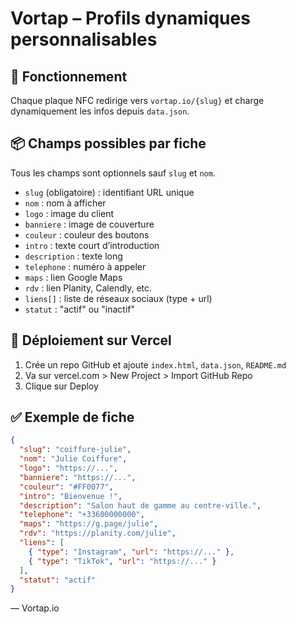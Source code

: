 # Vortap – Profils dynamiques personnalisables

## 🎯 Fonctionnement
Chaque plaque NFC redirige vers `vortap.io/{slug}` et charge dynamiquement les infos depuis `data.json`.

## 📦 Champs possibles par fiche
Tous les champs sont optionnels sauf `slug` et `nom`.

- `slug` (obligatoire) : identifiant URL unique
- `nom` : nom à afficher
- `logo` : image du client
- `banniere` : image de couverture
- `couleur` : couleur des boutons
- `intro` : texte court d’introduction
- `description` : texte long
- `telephone` : numéro à appeler
- `maps` : lien Google Maps
- `rdv` : lien Planity, Calendly, etc.
- `liens[]` : liste de réseaux sociaux (type + url)
- `statut` : "actif" ou "inactif"

## 🚀 Déploiement sur Vercel
1. Crée un repo GitHub et ajoute `index.html`, `data.json`, `README.md`
2. Va sur vercel.com > New Project > Import GitHub Repo
3. Clique sur Deploy

## ✅ Exemple de fiche

```json
{
  "slug": "coiffure-julie",
  "nom": "Julie Coiffure",
  "logo": "https://...",
  "banniere": "https://...",
  "couleur": "#FF0077",
  "intro": "Bienvenue !",
  "description": "Salon haut de gamme au centre-ville.",
  "telephone": "+33600000000",
  "maps": "https://g.page/julie",
  "rdv": "https://planity.com/julie",
  "liens": [
    { "type": "Instagram", "url": "https://..." },
    { "type": "TikTok", "url": "https://..." }
  ],
  "statut": "actif"
}
```

—
Vortap.io